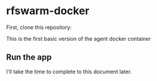 # rfswarm-docker

First, clone this repository:

<!-- start:code block -->
This is the first basic version of the agent docker container

## Run the app
I'll take the time to complete to this document later.


<!-- end:code block -->
